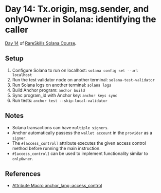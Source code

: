 # Day 14: Tx.origin, msg.sender, and onlyOwner in Solana: identifying the caller

[Day 14](https://www.rareskills.io/post/msg-sender-solana) of [RareSkills Solana Course](https://www.rareskills.io/solana-tutorial).

## Setup

1. Configure Solana to run on localhost: `solana config set --url localhost`
2. Run the test validator node on another terminal: `solana-test-validator`
3. Run Solana logs on another terminal: `solana logs`
4. Build Anchor program: `anchor build`
5. Sync program_id with Anchor key: `anchor keys sync`
6. Run tests: `anchor test --skip-local-validator`

## Notes

- Solana transactions can have `multiple signers`.
- Anchor automatically passess the `wallet account` in the `provider` as a `signer`.
- The `#[access_control]` attribute executes the given access control method before running the main instruction.
- `#[access_control]` can be used to implement functionality similar to `onlyOwner`.

## References

- [Attribute Macro anchor_lang::access_control](https://docs.rs/anchor-lang/latest/anchor_lang/attr.access_control.html)

